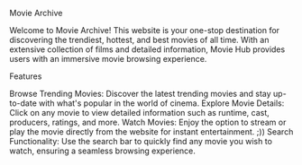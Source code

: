 Movie Archive

Welcome to Movie Archive! This website is your one-stop destination for discovering the trendiest, hottest, and best movies of all time. With an extensive collection of films and detailed information, Movie Hub provides users with an immersive movie browsing experience.

Features

Browse Trending Movies: Discover the latest trending movies and stay up-to-date with what's popular in the world of cinema.
Explore Movie Details: Click on any movie to view detailed information such as runtime, cast, producers, ratings, and more.
Watch Movies: Enjoy the option to stream or play the movie directly from the website for instant entertainment. ;))
Search Functionality: Use the search bar to quickly find any movie you wish to watch, ensuring a seamless browsing experience.
